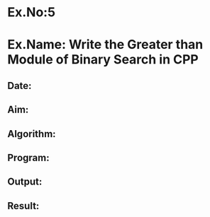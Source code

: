 # Ex.No:5

# Ex.Name: Write the Greater than Module of Binary Search in CPP

## Date:
## Aim:


## Algorithm:





## Program:



## Output:



## Result:


